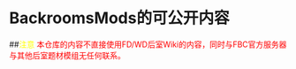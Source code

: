 # BackroomsMods的可公开内容

##<font color="yellow">注意</font>
<font color="red">本仓库的内容不直接使用FD/WD后室Wiki的内容，同时与FBC官方服务器与其他后室题材模组无任何联系。</font>
